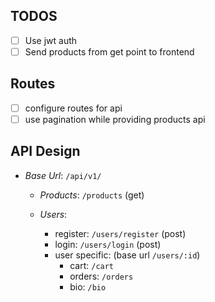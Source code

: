 ## TODOS

- [ ] Use jwt auth
- [ ] Send products from get point to frontend

## Routes

- [ ] configure routes for api
- [ ] use pagination while providing products api

## API Design

- _Base Url_: `/api/v1/`

  - _Products_: `/products` (get)

  - _Users_:
    - register: `/users/register` (post)
    - login: `/users/login` (post)
    - user specific: (base url `/users/:id`)
      - cart: `/cart`
      - orders: `/orders`
      - bio: `/bio`
